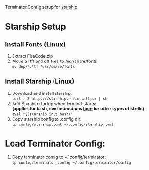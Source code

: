 Terminator Config setup for [starship](https://starship.rs/)

# Starship Setup  
## Install Fonts (Linux)  
1. Extract FiraCode.zip  
2. Move all tff and otf files to /usr/share/fonts  
`mv dep/*.*tf /usr/share/fonts`  
  
## Install Starship  (Linux)  
1. Download and install starship:  
`curl -sS https://starship.rs/install.sh | sh`  
2. Add Starship startup when terminal starts:  
**(applies for bash, see instructions [here](https://starship.rs/guide/#%F0%9F%9A%80-installation) for other types of shells)**  
`eval "$(starship init bash)"`  
2. Copy starship config to .config dir:  
`cp config/starship.toml ~/.config/starship.toml`  
  
# Load Terminator Config:  
1. Copy terminator config to ~/.config/terminator:  
`cp config/terminator_config ~/.config/terminator/config`  
